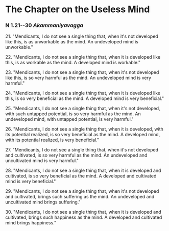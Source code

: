 # The Chapter on the Useless Mind

### N 1.21--30 *Akammaniyavagga*

21\. "Mendicants, I do not see a single thing that, when it's not developed
like this, is as unworkable as the mind. An undeveloped mind is
unworkable."

<!--pg-->
22\. "Mendicants, I do not see a single thing that, when it is developed like
this, is as workable as the mind. A developed mind is workable."

<!--pg-->
23\. "Mendicants, I do not see a single thing that, when it's not developed
like this, is so very harmful as the mind. An undeveloped mind is very
harmful."

<!--pg-->
24\. "Mendicants, I do not see a single thing that, when it is developed like
this, is so very beneficial as the mind. A developed mind is very
beneficial."

<!--pg-->
25\. "Mendicants, I do not see a single thing that, when it's not developed,
with such untapped potential, is so very harmful as the mind. An
undeveloped mind, with untapped potential, is very harmful."

<!--pg-->
26\. "Mendicants, I do not see a single thing that, when it is developed,
with its potential realized, is so very beneficial as the mind. A
developed mind, with its potential realized, is very beneficial."

<!--pg-->
27\. "Mendicants, I do not see a single thing that, when it's not developed
and cultivated, is so very harmful as the mind. An undeveloped and
uncultivated mind is very harmful."

<!--pg-->
28\. "Mendicants, I do not see a single thing that, when it is developed and
cultivated, is so very beneficial as the mind. A developed and
cultivated mind is very beneficial."

<!--pg-->
29\. "Mendicants, I do not see a single thing that, when it's not developed
and cultivated, brings such suffering as the mind. An undeveloped and
uncultivated mind brings suffering."

<!--pg-->
30\. "Mendicants, I do not see a single thing that, when it is developed and
cultivated, brings such happiness as the mind. A developed and
cultivated mind brings happiness."

<!--pg-->
